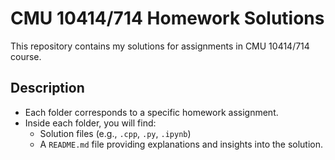 # CMU 10414/714 Homework Solutions

This repository contains my solutions for assignments in CMU 10414/714 course.


## Description

- Each folder corresponds to a specific homework assignment.
- Inside each folder, you will find:
  - Solution files (e.g., `.cpp`, `.py`, `.ipynb`)
  - A `README.md` file providing explanations and insights into the solution.
